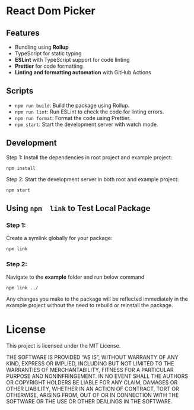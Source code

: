 # React Dom Picker



## Features
 - Bundling using **Rollup**
 - TypeScript for static typing 
 - **ESLint** with TypeScript support for code linting
 - **Prettier** for code formatting
 - **Linting and formatting automation** with GitHub Actions

## Scripts
 - `npm run build`: Build the package using Rollup.
 - `npm run lint`: Run ESLint to check the code for linting errors.
 - `npm run format`: Format the code using Prettier.
 - `npm start`: Start the development server with watch mode.
  
## Development
Step 1: Install the dependencies in root project and example project:
```
npm install
```

Step 2: Start the development server in both root and example project:
```
npm start
```

## Using `npm  link` to Test Local Package
### Step 1:
Create a symlink globally for your package:
 ```bash
npm link
```
### Step 2:
Navigate to the **example** folder and run below command
```
npm link ../
```

Any changes you make to the package will be reflected immediately in the example project without the need to rebuild or reinstall the package.

# License
This project is licensed under the MIT License.

THE SOFTWARE IS PROVIDED “AS IS”, WITHOUT WARRANTY OF ANY KIND, EXPRESS OR IMPLIED, INCLUDING BUT NOT LIMITED TO THE WARRANTIES OF MERCHANTABILITY, FITNESS FOR A PARTICULAR PURPOSE AND NONINFRINGEMENT. IN NO EVENT SHALL THE AUTHORS OR COPYRIGHT HOLDERS BE LIABLE FOR ANY CLAIM, DAMAGES OR OTHER LIABILITY, WHETHER IN AN ACTION OF CONTRACT, TORT OR OTHERWISE, ARISING FROM, OUT OF OR IN CONNECTION WITH THE SOFTWARE OR THE USE OR OTHER DEALINGS IN THE SOFTWARE.